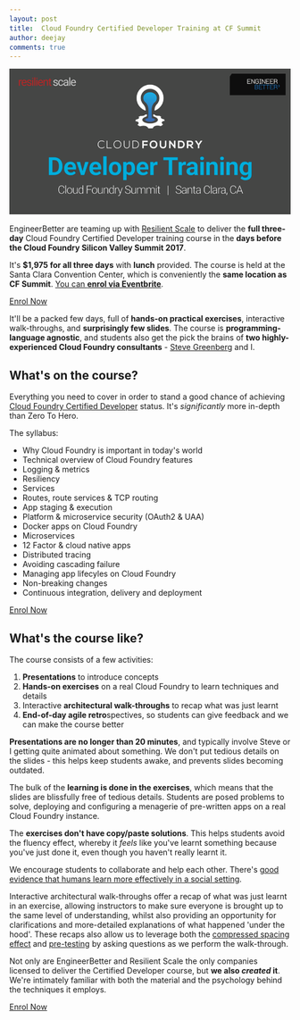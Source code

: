 ```yaml
---
layout: post
title:  Cloud Foundry Certified Developer Training at CF Summit
author: deejay
comments: true
---
```


<img src="/update/images/blog/cfcd-summit.png" class="image fit">

EngineerBetter are teaming up with [Resilient Scale](https://rscale.io/) to deliver the **full three-day** Cloud Foundry Certified Developer training course in the **days before the Cloud Foundry Silicon Valley Summit 2017**.

It's **$1,975 for all three days** with **lunch** provided. The course is held at the Santa Clara Convention Center, which is conveniently the **same location as CF Summit**. [You can **enrol via Eventbrite**](https://www.eventbrite.com/e/cloud-foundry-for-developers-cf-summit-tickets-33932914260).

<section class="special boxout" style="padding: 0">
  <a class="button special" href="https://www.eventbrite.com/e/cloud-foundry-for-developers-cf-summit-tickets-33932914260">Enrol Now</a>
</section>

It'll be a packed few days, full of **hands-on practical exercises**, interactive walk-throughs, and **surprisingly few slides**. The course is **programming-language agnostic**, and students also get the pick the brains of **two highly-experienced Cloud Foundry consultants** - [Steve Greenberg](https://www.linkedin.com/in/sgreenberg/) and I.

<!--more-->

## What's on the course?

Everything you need to cover in order to stand a good chance of achieving [Cloud Foundry Certified Developer](https://www.cloudfoundry.org/certification/) status. It's _significantly_ more in-depth than Zero To Hero.

The syllabus:

* Why Cloud Foundry is important in today's world
* Technical overview of Cloud Foundry features
* Logging & metrics
* Resiliency
* Services
* Routes, route services & TCP routing
* App staging & execution
* Platform & microservice security (OAuth2 & UAA)
* Docker apps on Cloud Foundry
* Microservices
* 12 Factor & cloud native apps
* Distributed tracing
* Avoiding cascading failure
* Managing app lifecyles on Cloud Foundry
* Non-breaking changes
* Continuous integration, delivery and deployment

<section class="special boxout" style="padding: 0">
  <a class="button special" href="https://www.eventbrite.com/e/cloud-foundry-for-developers-cf-summit-tickets-33932914260">Enrol Now</a>
</section>

## What's the course like?

The course consists of a few activities:

1. **Presentations** to introduce concepts
1. **Hands-on exercises** on a real Cloud Foundry to learn techniques and details
1. Interactive **architectural walk-throughs** to recap what was just learnt
1. **End-of-day agile retro**spectives, so students can give feedback and we can make the course better

**Presentations are no longer than 20 minutes**, and typically involve Steve or I getting quite animated about something. We don't put tedious details on the slides - this helps keep students awake, and prevents slides becoming outdated.

The bulk of the **learning is done in the exercises**, which means that the slides are blissfully free of tedious details. Students are posed problems to solve, deploying and configuring a menagerie of pre-written apps on a real Cloud Foundry instance.

The **exercises don't have copy/paste solutions**. This helps students avoid the fluency effect, whereby it _feels_ like you've learnt something because you've just done it, even though you haven't really learnt it.

We encourage students to collaborate and help each other. There's [good evidence that humans learn more effectively in a social setting](https://pdfs.semanticscholar.org/b5b1/8d10fc470d4f359312f15561cb8e631e7d1e.pdf).

Interactive architectural walk-throughs offer a recap of what was just learnt in an exercise, allowing instructors to make sure everyone is brought up to the same level of understanding, whilst also providing an opportunity for clarifications and more-detailed explanations of what happened 'under the hood'. These recaps also allow us to leverage both the [compressed spacing effect](https://www.ncbi.nlm.nih.gov/pmc/articles/PMC3782739/) and [pre-testing](http://learninglab.uchicago.edu/Pre-Testing_files/RichlandKornellKao.pdf) by asking questions as we perform the walk-through.

Not only are EngineerBetter and Resilient Scale the only companies licensed to deliver the Certified Developer course, but **we also _created_ it**. We're intimately familiar with both the material and the psychology behind the techniques it employs.

<section class="special boxout" style="padding: 0">
  <a class="button special" href="https://www.eventbrite.com/e/cloud-foundry-for-developers-cf-summit-tickets-33932914260">Enrol Now</a>
</section>